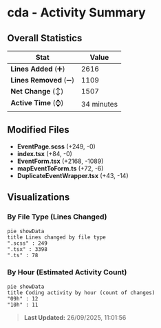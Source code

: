 # cda - Activity Summary 

## Overall Statistics

| Stat                   | Value                                                             |
| ---------------------- | ----------------------------------------------------------------- |
| **Lines Added** (➕)   | 2616                                          |
| **Lines Removed** (➖) | 1109                                        |
| **Net Change** (↕)    | 1507                |
| **Active Time** (⌚)   | 34 minutes |


## Modified Files
- **EventPage.scss** (+249, -0)
- **index.tsx** (+84, -0)
- **EventForm.tsx** (+2168, -1089)
- **mapEventToForm.ts** (+72, -6)
- **DuplicateEventWrapper.tsx** (+43, -14)

## Visualizations

### By File Type (Lines Changed)

```mermaid
pie showData
title Lines changed by file type
".scss" : 249
".tsx" : 3398
".ts" : 78
```

### By Hour (Estimated Activity Count)

```mermaid
pie showData
title Coding activity by hour (count of changes)
"09h" : 12
"10h" : 11
```


> **Last Updated:** 26/09/2025, 11:01:56